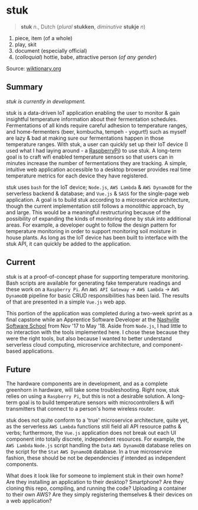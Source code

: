 # stuk

> **stuk** _n_., Dutch (_plural_ **stukken**, _diminutive_ **stukje** _n_)
1. piece, item (of a whole)
1. play, skit
1. document (especially official)
1. (_colloquial_) hottie, babe, attractive person (_of any gender_)

Source: [wiktionary.org](https://en.wiktionary.org/wiki/stuk)
## Summary
_stuk is currently in development._

stuk is a data-driven IoT application enabling the user to monitor & gain insightful temperature information about their fermentation schedules. Fermentations of all kinds require careful adhesion to temperature ranges, and home-fermenters (beer, kombucha, tempeh - yogurt!) such as myself are lazy & bad at making sure our fermentations happen in those temperature ranges. With stuk, a user can quickly set up their IoT device (I used what I had laying around - a [RaspberryPi](https://www.raspberrypi.org)) to use stuk. A long-term goal is to craft wifi enabled temperature sensors so that users can in minutes increase the number of fermentations they are tracking. A simple, intuitive web application accessible to a desktop browser provides real time temperature metrics for each device they have registered.

stuk uses `bash` for the IoT device; `Node.js`, `AWS Lambda` & `AWS DynamoDB` for the serverless backend & database; and `Vue.js` & `SASS` for the single-page web application. A goal is to build stuk according to a microservice architecture, though the current implementation still follows a monolithic approach, by and large. This would be a meaningful restructuring because of the possibility of expanding the kinds of monitoring done by stuk into additional areas. For example, a developer ought to follow the design pattern for temperature monitoring in order to support monitoring soil moisture in house plants. As long as the IoT device has been built to interface with the stuk API, it can quickly be added to the application.


## Current
stuk is at a proof-of-concept phase for supporting temperature monitoring. Bash scripts are available for generating fake temperature readings and these work on a `Raspberry Pi`.  An `AWS API Gateway` -> `AWS Lambda` -> `AWS DynamoDB` pipeline for basic CRUD responsibilities has been laid. The results of that are presented in a simple `Vue.js` web app.

This portion of the application was completed during a two-week sprint as a final capstone while an Apprentice Software Developer at the [Nashville Software School](https://www.nashvillesoftwareschool.com) from Nov '17 to May '18. Aside from `Node.js`, I had little to no interaction with the tools implemented here. I chose these because they were the right tools, but also because I wanted to better understand serverless cloud computing, microservice architecture, and component-based applications.

## Future
The hardware components are in development, and as a complete greenhorn in hardware, will take some troubleshooting. Right now, stuk relies on using a `Raspberry Pi`, but this is not a desirable solution. A long-term goal is to build temperature sensors with microcontrollers & wifi transmitters that connect to a person's home wireless router.

stuk does not quite conform to a 'true' microservice architecture, quite yet, as the serverless `AWS Lambda` functions still field all API resource paths & verbs; furthermore, the `Vue.js` application does not break out each UI component into totally discrete, independent resources. For example, the `AWS Lambda` `Node.js` script handling the `Data` `AWS DynamoDB` database relies on the script for the `Stat` `AWS DynamoDB` database. In a true microservice fashion, these should be not be dependencies _if_ intended as independent components.

What does it look like for someone to implement stuk in their own home? Are they installing an application to their desktop? Smartphone? Are they cloning this repo, compiling, and running the code? Uploading a container to their own AWS? Are they simply registering themselves & their devices on a web application?
